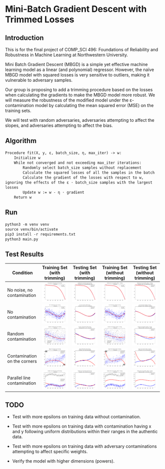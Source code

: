 # Mini-Batch Gradient Descent with Trimmed Losses

## Introduction

This is for the final project of COMP_SCI 496: Foundations of Reliability and Robustness in Machine Learning at Northwestern University.

Mini Batch Gradient Descent (MBGD) is a simple yet effective machine learning model as a linear (and polynomial) regressor. However, the naïve MBGD model with squared losses is very sensitive to outliers, making it vulnerable to adversary samples.

Our group is proposing to add a trimming procedure based on the losses when calculating the gradients to make the MBGD model more robust. We will measure the robustness of the modified model under the ε-contamination model by calculating the mean squared error (MSE) on the training sets.

We will test with random adversaries, adversaries attempting to affect the slopes, and adversaries attempting to affect the bias.

## Algorithm

    Procedure fit(X, y, ε, batch_size, η, max_iter) -> w:
        Initialize w
        While not converged and not exceeding max_iter iterations:
            Randomly select batch_size samples without replacement
            Calculate the squared losses of all the samples in the batch
            Calculate the gradient of the losses with respect to w, ignoring the effects of the ε ⋅ batch_size samples with the largest losses
            Update w := w - η ⋅ gradient
        Return w

## Run

```
python3 -m venv venv
source venv/bin/activate
pip3 install -r requirements.txt
python3 main.py
```

## Test Results

| Condition | Training Set (with trimming) | Testing Set (with trimming) | Training Set (without trimming) | Testing Set (without trimming) |
| - | - | - | - | - |
| No noise, no contamination | ![](test_result_img/No%20Noise%20No%20Contamination%20Training%20with%20trimming.png) | ![](test_result_img/No%20Noise%20No%20Contamination%20Testing%20with%20trimming.png) | ![](test_result_img/No%20Noise%20No%20Contamination%20Training%20without%20trimming.png) | ![](test_result_img/No%20Noise%20No%20Contamination%20Testing%20without%20trimming.png) |
| No contamination | ![](test_result_img/No%20Contamination%20Training%20with%20trimming.png) | ![](test_result_img/No%20Contamination%20Testing%20with%20trimming.png) | ![](test_result_img/No%20Contamination%20Training%20without%20trimming.png) | ![](test_result_img/No%20Contamination%20Testing%20without%20trimming.png) |
| Random contamination | ![](test_result_img/Random%20Contamination%20Training%20with%20trimming.png) | ![](test_result_img/Random%20Contamination%20Testing%20with%20trimming.png) | ![](test_result_img/Random%20Contamination%20Training%20without%20trimming.png) | ![](test_result_img/Random%20Contamination%20Testing%20without%20trimming.png) |
| Contamination on the corners | ![](test_result_img/Edge%20Contamination%20Training%20with%20trimming.png) | ![](test_result_img/Edge%20Contamination%20Testing%20with%20trimming.png) | ![](test_result_img/Edge%20Contamination%20Training%20without%20trimming.png) | ![](test_result_img/Edge%20Contamination%20Testing%20without%20trimming.png) |
| Parallel line contamination | ![](test_result_img/Parallel%20Line%20Contamination%20Training%20with%20trimming.png) | ![](test_result_img/Parallel%20Line%20Contamination%20Testing%20with%20trimming.png) | ![](test_result_img/Parallel%20Line%20Contamination%20Training%20without%20trimming.png) | ![](test_result_img/Parallel%20Line%20Contamination%20Testing%20without%20trimming.png)

## TODO

- Test with more epsilons on training data without contamination.

- Test with more epsilons on training data with contamination having x and y following uniform distributions within their ranges in the authentic data.

- Test with more epsilons on training data with adversary contaminations attempting to affect specific weights.

- Verify the model with higher dimensions (powers).
